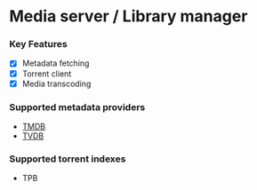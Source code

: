# Media server / Library manager

### Key Features

- [x] Metadata fetching
- [x] Torrent client
- [x] Media transcoding

### Supported metadata providers

- [TMDB](https://www.themoviedb.org/)
- [TVDB](https://thetvdb.com/)

### Supported torrent indexes

- TPB
